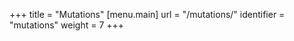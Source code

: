 +++
title = "Mutations"
[menu.main]
  url = "/mutations/"
  identifier = "mutations"
  weight = 7
+++